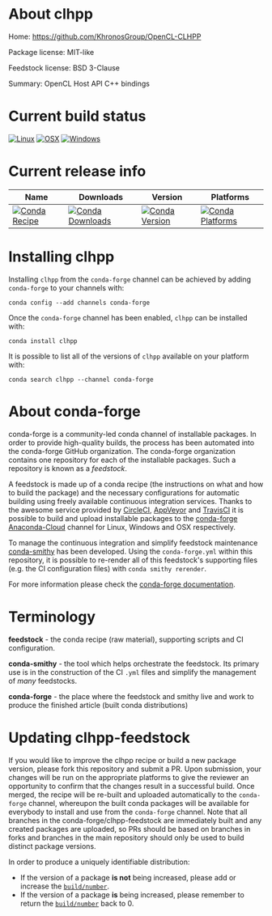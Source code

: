 About clhpp
===========

Home: https://github.com/KhronosGroup/OpenCL-CLHPP

Package license: MIT-like

Feedstock license: BSD 3-Clause

Summary: OpenCL Host API C++ bindings



Current build status
====================

[![Linux](https://img.shields.io/circleci/project/github/conda-forge/clhpp-feedstock/master.svg?label=Linux)](https://circleci.com/gh/conda-forge/clhpp-feedstock)
[![OSX](https://img.shields.io/travis/conda-forge/clhpp-feedstock/master.svg?label=macOS)](https://travis-ci.org/conda-forge/clhpp-feedstock)
[![Windows](https://img.shields.io/appveyor/ci/conda-forge/clhpp-feedstock/master.svg?label=Windows)](https://ci.appveyor.com/project/conda-forge/clhpp-feedstock/branch/master)

Current release info
====================

| Name | Downloads | Version | Platforms |
| --- | --- | --- | --- |
| [![Conda Recipe](https://img.shields.io/badge/recipe-clhpp-green.svg)](https://anaconda.org/conda-forge/clhpp) | [![Conda Downloads](https://img.shields.io/conda/dn/conda-forge/clhpp.svg)](https://anaconda.org/conda-forge/clhpp) | [![Conda Version](https://img.shields.io/conda/vn/conda-forge/clhpp.svg)](https://anaconda.org/conda-forge/clhpp) | [![Conda Platforms](https://img.shields.io/conda/pn/conda-forge/clhpp.svg)](https://anaconda.org/conda-forge/clhpp) |

Installing clhpp
================

Installing `clhpp` from the `conda-forge` channel can be achieved by adding `conda-forge` to your channels with:

```
conda config --add channels conda-forge
```

Once the `conda-forge` channel has been enabled, `clhpp` can be installed with:

```
conda install clhpp
```

It is possible to list all of the versions of `clhpp` available on your platform with:

```
conda search clhpp --channel conda-forge
```


About conda-forge
=================

conda-forge is a community-led conda channel of installable packages.
In order to provide high-quality builds, the process has been automated into the
conda-forge GitHub organization. The conda-forge organization contains one repository
for each of the installable packages. Such a repository is known as a *feedstock*.

A feedstock is made up of a conda recipe (the instructions on what and how to build
the package) and the necessary configurations for automatic building using freely
available continuous integration services. Thanks to the awesome service provided by
[CircleCI](https://circleci.com/), [AppVeyor](https://www.appveyor.com/)
and [TravisCI](https://travis-ci.org/) it is possible to build and upload installable
packages to the [conda-forge](https://anaconda.org/conda-forge)
[Anaconda-Cloud](https://anaconda.org/) channel for Linux, Windows and OSX respectively.

To manage the continuous integration and simplify feedstock maintenance
[conda-smithy](https://github.com/conda-forge/conda-smithy) has been developed.
Using the ``conda-forge.yml`` within this repository, it is possible to re-render all of
this feedstock's supporting files (e.g. the CI configuration files) with ``conda smithy rerender``.

For more information please check the [conda-forge documentation](https://conda-forge.org/docs/).

Terminology
===========

**feedstock** - the conda recipe (raw material), supporting scripts and CI configuration.

**conda-smithy** - the tool which helps orchestrate the feedstock.
                   Its primary use is in the construction of the CI ``.yml`` files
                   and simplify the management of *many* feedstocks.

**conda-forge** - the place where the feedstock and smithy live and work to
                  produce the finished article (built conda distributions)


Updating clhpp-feedstock
========================

If you would like to improve the clhpp recipe or build a new
package version, please fork this repository and submit a PR. Upon submission,
your changes will be run on the appropriate platforms to give the reviewer an
opportunity to confirm that the changes result in a successful build. Once
merged, the recipe will be re-built and uploaded automatically to the
`conda-forge` channel, whereupon the built conda packages will be available for
everybody to install and use from the `conda-forge` channel.
Note that all branches in the conda-forge/clhpp-feedstock are
immediately built and any created packages are uploaded, so PRs should be based
on branches in forks and branches in the main repository should only be used to
build distinct package versions.

In order to produce a uniquely identifiable distribution:
 * If the version of a package **is not** being increased, please add or increase
   the [``build/number``](https://conda.io/docs/user-guide/tasks/build-packages/define-metadata.html#build-number-and-string).
 * If the version of a package **is** being increased, please remember to return
   the [``build/number``](https://conda.io/docs/user-guide/tasks/build-packages/define-metadata.html#build-number-and-string)
   back to 0.
